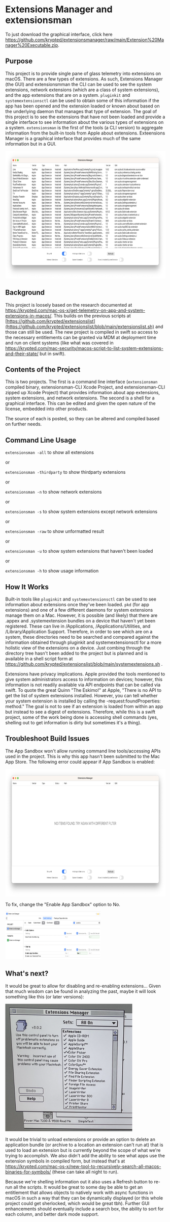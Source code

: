 # Extensions Manager and extensionsman

To just download the graphical interface, click here https://github.com/krypted/extensionsmanager/raw/main/Extension%20Manager%20Executable.zip. 

## Purpose

This project is to provide single pane of glass telemetry into extensions on macOS. There are a few types of extensions. As such, Extensions Manager (the GUI) and extensionsmman the CLI can be used to see the system extensions, network extensions (which are a class of system extensions), and the app extensions that are on a system. `pluginkit` and `systemextensionsctl` can be used to obtain some of this information if the app has been opened and the extension loaded or known about based on the underlying daemon that manages that type of extension. The goal of this project is to see the extensions that have not been loaded and provide a single interface to see information about the various types of extensions on a system. `extensionsman` is the first of the tools (a CLI version) to aggregate information from the built-in tools from Apple about extensions. Exteensions Manager is a graphical interface that provides much of the same information but in a GUI.

<img src="https://github.com/krypted/extensionsmanager/blob/main/Images/em4.png" width="600" height="400" />

## Background

This project is loosely based on the research documented at https://krypted.com/mac-os-x/get-telemetry-on-app-and-system-extensions-in-macos/. This builds on the previous scripts at [https://github.com/krypted/extensionslist](https://github.com/krypted/extensionslist/blob/main/extensionslist.sh) and those can still be used. The new project is compiled in swift so access to the necessary entitlements can be granted via MDM at deployment time and run on client systems (like what was covered in https://krypted.com/mac-security/macos-script-to-list-system-extensions-and-their-state/ but in swift).

## Contents of the Project

This is two projects. The first is a command line interface (`extensionsman` compiled binary, extensionsman-CLI Xcode Project, and extensionsman-CLI zipped up Xcode Project) that provides information about app extensions, system extensions, and network extensions. The second is a shell for a graphical interface. This can be edited and given the open nature of the license, embedded into other products.  

The source of each is posted, so they can be altered and compiled based on further needs.

## Command Line Usage

`extensionsman -all` to show all extensions

or

`extensionsman -thirdparty` to show thirdparty extensions

or

`extensionsman -n` to show network extensions

or

`extensionsman -s` to show system extensions except network extensions

or

`extensionsman -raw` to show unformatted result

or

`extensionsman -u` to show system extensions that haven't been loaded

or

`extensionsman -h` to show usage information

## How It Works

Built-in tools like `pluginkit` and `systemextensionsctl` can be used to see information about extensions once they've been loaded. `pkd` (for app extensions) and one of a few different daemons for system extensions manage them on a Mac. However, it is possible (and likely) that there are .appex and .systemextension bundles on a device that haven't yet been registered. These can live in /Applications, /Applications/Utilities, and /Library/Application Support. Therefore, in order to see which are on a system, these directories need to be searched and compared against the information obtained through pluginkit and systemextensionsctl for a more holistic view of the extensions on a device. Just combing through the directory tree hasn't been added to the project but is planned and is available in a shell script form at https://github.com/krypted/extensionslist/blob/main/systemextensions.sh . 

Extensions have privacy implications. Apple provided the tools mentioned to give system administrators access to information on devices; however, this information is not readily available via API endpoints that can be called via swift. To quote the great Quinn "The Eskimo!" at Apple, "There is no API to get the list of system extensions installed. However, you can tell whether your system extension is installed by calling the -request:foundProperties: method." The goal is not to see if an extension is loaded from within an app but instead to see a digest of extensions. Therefore, while this is a swift project, some of the work being done is accessing shell commands (yes, shelling out to get information is dirty but sometimes it's a thing). 

## Troubleshoot Build Issues

The App Sandbox won't allow running command line tools/accessing APIs used in the project. This is why this app hasn't been submitted to the Mac App Store. The following error could appear if App Sandbox is enabled:

<img src="https://github.com/krypted/extensionsmanager/blob/main/Images/xc1.png" width="550" height="400" />

To fix, change the "Enable App Sandbox" option to No.

<img src="https://github.com/krypted/extensionsmanager/blob/main/Images/xc2.png" width="300" height="150" />

## What's next?

It would be great to allow for disabling and re-enabling extensions... Given that much wisdom can be found in analyzing the past, maybe it will look something like this (or later versions):

<img src="https://github.com/krypted/extensionsmanager/blob/main/Images/em3.png" width="400" height="400" />

It would be trivial to unload extensions or provide an option to delete an application bundle (or archive to a location an extension can't run at) that is used to load an extension but is currently beyond the scope of what we're trying to accomplish. We also didn't add the ability to see what apps use the extension symbols in compiled form, but instead that's at https://krypted.com/mac-os-x/new-tool-to-recursively-search-all-macos-binaries-for-symbols/ (these can take all night to run).

Because we're shelling information out it also uses a Refresh button to re-run all the scripts. It would be great to some day be able to get an entitlement that allows objects to natively work with async functions in macOS in such a way that they can be dynamically displayed (or this whole project could get sherlocked, which would be great tbh). Further GUI enhancements should eventually include a search box, the ability to sort for each column, and better dark mode support.
